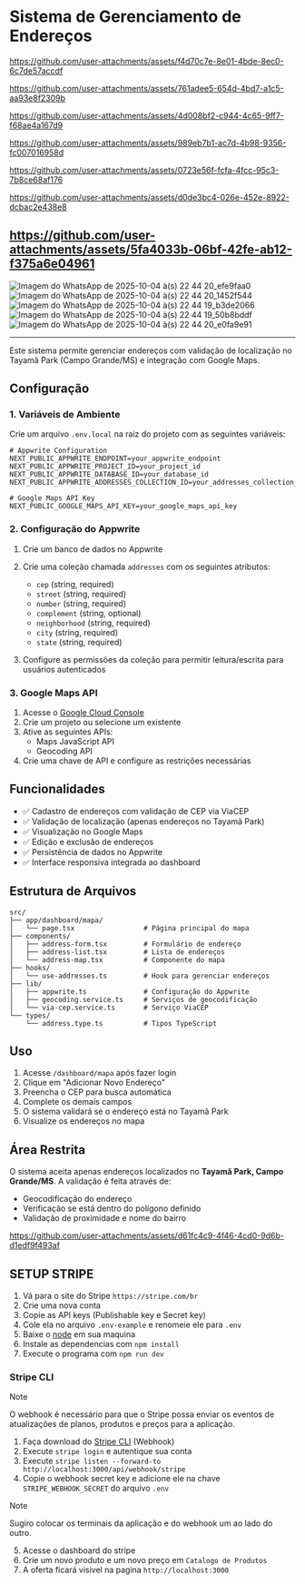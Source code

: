 # Sistema de Gerenciamento de Endereços

https://github.com/user-attachments/assets/f4d70c7e-8e01-4bde-8ec0-6c7de57accdf

https://github.com/user-attachments/assets/761adee5-654d-4bd7-a1c5-aa93e8f2309b

https://github.com/user-attachments/assets/4d008bf2-c944-4c65-9ff7-f68ae4a167d9

https://github.com/user-attachments/assets/989eb7b1-ac7d-4b98-9356-fc007016958d

https://github.com/user-attachments/assets/0723e56f-fcfa-4fcc-95c3-7b8ce68af176

https://github.com/user-attachments/assets/d0de3bc4-026e-452e-8922-dcbac2e438e8

https://github.com/user-attachments/assets/5fa4033b-06bf-42fe-ab12-f375a6e04961
---
![Imagem do WhatsApp de 2025-10-04 à(s) 22 44 20_efe9faa0](https://github.com/user-attachments/assets/db5de3f0-86d1-48eb-9ee7-e283e616b255)
![Imagem do WhatsApp de 2025-10-04 à(s) 22 44 20_1452f544](https://github.com/user-attachments/assets/54c0106e-c14c-426a-a4a8-3f24b3ca3494)
![Imagem do WhatsApp de 2025-10-04 à(s) 22 44 19_b3de2066](https://github.com/user-attachments/assets/2c81ff03-1ef4-4757-8d67-d49782ac5ed5)
![Imagem do WhatsApp de 2025-10-04 à(s) 22 44 19_50b8bddf](https://github.com/user-attachments/assets/6566455b-8533-42d8-8b1d-417325c529a8)
![Imagem do WhatsApp de 2025-10-04 à(s) 22 44 20_e0fa9e91](https://github.com/user-attachments/assets/4ed6d1e3-4ac4-49ae-b6f9-383d8a9c3d12)

---

Este sistema permite gerenciar endereços com validação de localização no Tayamã Park (Campo Grande/MS) e integração com Google Maps.

## Configuração

### 1. Variáveis de Ambiente

Crie um arquivo `.env.local` na raiz do projeto com as seguintes variáveis:

```env
# Appwrite Configuration
NEXT_PUBLIC_APPWRITE_ENDPOINT=your_appwrite_endpoint
NEXT_PUBLIC_APPWRITE_PROJECT_ID=your_project_id
NEXT_PUBLIC_APPWRITE_DATABASE_ID=your_database_id
NEXT_PUBLIC_APPWRITE_ADDRESSES_COLLECTION_ID=your_addresses_collection_id

# Google Maps API Key
NEXT_PUBLIC_GOOGLE_MAPS_API_KEY=your_google_maps_api_key
```

### 2. Configuração do Appwrite

1. Crie um banco de dados no Appwrite
2. Crie uma coleção chamada `addresses` com os seguintes atributos:
   - `cep` (string, required)
   - `street` (string, required)
   - `number` (string, required)
   - `complement` (string, optional)
   - `neighborhood` (string, required)
   - `city` (string, required)
   - `state` (string, required)

3. Configure as permissões da coleção para permitir leitura/escrita para usuários autenticados

### 3. Google Maps API

1. Acesse o [Google Cloud Console](https://console.cloud.google.com/)
2. Crie um projeto ou selecione um existente
3. Ative as seguintes APIs:
   - Maps JavaScript API
   - Geocoding API
4. Crie uma chave de API e configure as restrições necessárias

## Funcionalidades

- ✅ Cadastro de endereços com validação de CEP via ViaCEP
- ✅ Validação de localização (apenas endereços no Tayamã Park)
- ✅ Visualização no Google Maps
- ✅ Edição e exclusão de endereços
- ✅ Persistência de dados no Appwrite
- ✅ Interface responsiva integrada ao dashboard

## Estrutura de Arquivos

```
src/
├── app/dashboard/mapa/
│   └── page.tsx                 # Página principal do mapa
├── components/
│   ├── address-form.tsx         # Formulário de endereço
│   ├── address-list.tsx         # Lista de endereços
│   └── address-map.tsx          # Componente do mapa
├── hooks/
│   └── use-addresses.ts         # Hook para gerenciar endereços
├── lib/
│   ├── appwrite.ts              # Configuração do Appwrite
│   ├── geocoding.service.ts     # Serviços de geocodificação
│   └── via-cep.service.ts       # Serviço ViaCEP
└── types/
    └── address.type.ts          # Tipos TypeScript
```

## Uso

1. Acesse `/dashboard/mapa` após fazer login
2. Clique em "Adicionar Novo Endereço"
3. Preencha o CEP para busca automática
4. Complete os demais campos
5. O sistema validará se o endereço está no Tayamã Park
6. Visualize os endereços no mapa

## Área Restrita

O sistema aceita apenas endereços localizados no **Tayamã Park, Campo Grande/MS**. A validação é feita através de:

- Geocodificação do endereço
- Verificação se está dentro do polígono definido
- Validação de proximidade e nome do bairro 

https://github.com/user-attachments/assets/d61fc4c9-4f46-4cd0-9d6b-d1edf9f493af

## SETUP STRIPE

1. Vá para o site do Stripe `https://stripe.com/br`
2. Crie uma nova conta
3. Copie as API keys (Publishable key e Secret key)
4. Cole ela no arquivo `.env-example` e renomeie ele para `.env`
5. Baixe o [node](https://nodejs.org/pt/download) em sua maquina
5. Instale as dependencias com `npm install`
6. Execute o programa com `npm run dev`

### Stripe CLI

> [!NOTE]
> O webhook é necessário para que o Stripe possa enviar os eventos de atualizações de planos, produtos e preços para a aplicação.

1. Faça download do [Stripe CLI](https://docs.stripe.com/stripe-cli) (Webhook)
2. Execute `stripe login` e autentique sua conta
3. Execute `stripe listen --forward-to http://localhost:3000/api/webhook/stripe`
4. Copie o webhook secret key e adicione ele na chave `STRIPE_WEBHOOK_SECRET` do arquivo `.env`

> [!NOTE]
> Sugiro colocar os terminais da aplicação e do webhook um ao lado do outro.

5. Acesse o dashboard do stripe
6. Crie um novo produto e um novo preço em `Catalogo de Produtos`
7. A oferta ficará visivel na pagina `http://localhost:3000`
